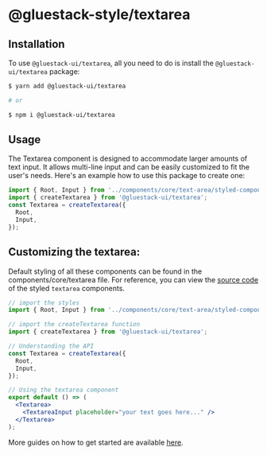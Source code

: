 # @gluestack-style/textarea

## Installation

To use `@gluestack-ui/textarea`, all you need to do is install the
`@gluestack-ui/textarea` package:

```sh
$ yarn add @gluestack-ui/textarea

# or

$ npm i @gluestack-ui/textarea
```

## Usage

The Textarea component is designed to accommodate larger amounts of text input. It allows multi-line input and can be easily customized to fit the user's needs. Here's an example how to use this package to create one:

```jsx
import { Root, Input } from '../components/core/text-area/styled-components';
import { createTextarea } from '@gluestack-ui/textarea';
const Textarea = createTextarea({
  Root,
  Input,
});
```

## Customizing the textarea:

Default styling of all these components can be found in the components/core/textarea file. For reference, you can view the [source code](https://github.com/gluestack/gluestack-ui/blob/development/example/storybook/src/ui-components/Textarea/index.tsx) of the styled `textarea` components.

```jsx
// import the styles
import { Root, Input } from '../components/core/text-area/styled-components';

// import the createTextarea function
import { createTextarea } from '@gluestack-ui/textarea';

// Understanding the API
const Textarea = createTextarea({
  Root,
  Input,
});

// Using the textarea component
export default () => (
  <Textarea>
    <TextareaInput placeholder="your text goes here..." />
  </Textarea>
);
```

More guides on how to get started are available
[here](https://ui.gluestack.io/docs/components/forms/text-area).
